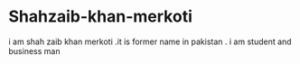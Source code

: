 # Shahzaib-khan-merkoti
i am shah zaib khan merkoti .it is former name in pakistan . i am student and business man
